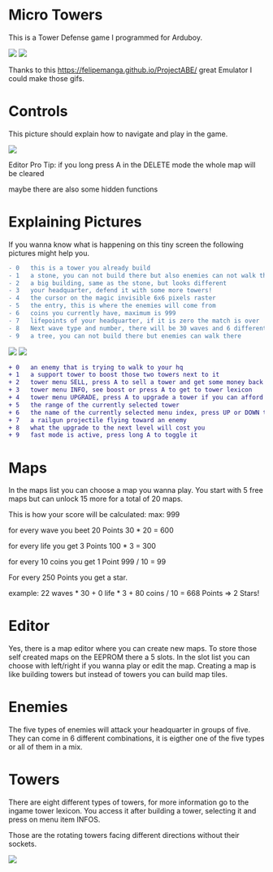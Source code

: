 # Micro Towers
This is a Tower Defense game I programmed for Arduboy.

![][gifCampain]  ![][gifEditor] 

Thanks to this https://felipemanga.github.io/ProjectABE/ great Emulator I could make those gifs.

[gifCampain]: https://github.com/hartmann1301/MicroTowers/blob/master/gifCampain.gif
[gifEditor]: https://github.com/hartmann1301/MicroTowers/blob/master/gifEditor.gif

# Controls
This picture should explain how to navigate and play in the game.

![][explainControls]    

[explainControls]: https://github.com/hartmann1301/MicroTowers/blob/master/Extras/explainControls.png

Editor Pro Tip: if you long press A in the DELETE mode the whole map will be cleared

maybe there are also some hidden functions 

# Explaining Pictures
If you wanna know what is happening on this tiny screen the following pictures might help you.

```diff 
- 0   this is a tower you already build
- 1   a stone, you can not build there but also enemies can not walk there
- 2   a big building, same as the stone, but looks different 
- 3   your headquarter, defend it with some more towers!
- 4   the cursor on the magic invisible 6x6 pixels raster
- 5   the entry, this is where the enemies will come from
- 6   coins you currently have, maximum is 999
- 7   lifepoints of your headquarter, if it is zero the match is over
- 8   Next wave type and number, there will be 30 waves and 6 different types
- 9   a tree, you can not build there but enemies can walk there
```
![][explainPicture1]         ![][explainPicture2]

```diff 
+ 0   an enemy that is trying to walk to your hq
+ 1   a support tower to boost those two towers next to it
+ 2   tower menu SELL, press A to sell a tower and get some money back
+ 3   tower menu INFO, see boost or press A to get to tower lexicon
+ 4   tower menu UPGRADE, press A to upgrade a tower if you can afford it
+ 5   the range of the currently selected tower
+ 6   the name of the currently selected menu index, press UP or DOWN to change
+ 7   a railgun projectile flying toward an enemy
+ 8   what the upgrade to the next level will cost you
+ 9   fast mode is active, press long A to toggle it
```
[explainPicture1]: https://github.com/hartmann1301/MicroTowers/blob/master/Extras/explainPicture1.png
[explainPicture2]: https://github.com/hartmann1301/MicroTowers/blob/master/Extras/explainPicture2.png

# Maps
In the maps list you can choose a map you wanna play. You start with 5 free maps but can unlock 15 more for a total of 20 maps.

This is how your score will be calculated:              max:   999

  for every wave you beet 20 Points               30 * 20   =  600 
  
  for every life you get 3 Points                 100 * 3   =  300
  
  for every 10 coins you get 1 Point              999 / 10  =   99

For every 250 Points you get a star.

  example: 22 waves * 30 + 0 life * 3 + 80 coins / 10 = 668 Points   => 2 Stars!

# Editor
Yes, there is a map editor where you can create new maps. To store those self created maps on the EEPROM there a 5 slots. In the slot list you can choose with left/right if you wanna play or edit the map. Creating a map is like building towers but instead of towers you can build map tiles.

# Enemies 
The five types of enemies will attack your headquarter in groups of five. They can come in 6 different combinations, it is eigther one of the five types or all of them in a mix.

# Towers
There are eight different types of towers, for more information go to the ingame tower lexicon. You access it after building a tower, selecting it and press on menu item INFOS.

Those are the rotating towers facing different directions without their sockets.

![][allRotatingTowers]    

[allRotatingTowers]: https://github.com/hartmann1301/MicroTowers/blob/master/Extras/allRotatingTowers.png



